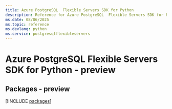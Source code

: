 ```yaml
---
title: Azure PostgreSQL  Flexible Servers SDK for Python
description: Reference for Azure PostgreSQL  Flexible Servers SDK for Python
ms.date: 08/06/2025
ms.topic: reference
ms.devlang: python
ms.service: postgresqlflexibleservers
---
```

# Azure PostgreSQL  Flexible Servers SDK for Python - preview
## Packages - preview
[!INCLUDE [packages](postgresql--flexible-servers-index.md)]